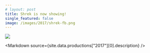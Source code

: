 ```yaml
---
# layout: post
title: Shrek is now showing!
single_featured: false
image: /images/2017/shrek-fb.png
---
```


<script lang="ts" context="module">
  import { preload as p } from "../data/preload"
  export const preload = p
</script>

<script lang="ts">
  export let site
  import Markdown from "../../components/Markdown.svelte"
  let imagePath = `/images/2017/${site.data.productions["2017"][0].image}`
</script>

![]({imagePath})

<Markdown source={site.data.productions["2017"][0].description} />
